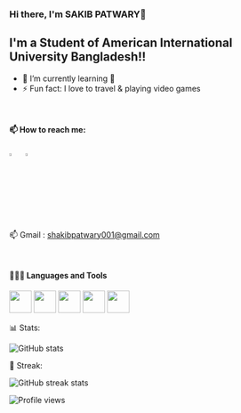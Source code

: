 ### Hi there, I'm SAKIB PATWARY👋 

## I'm a Student of American International University Bangladesh!!

- 🌱 I’m currently learning 🤣
- ⚡ Fun fact: I love to travel & playing video games

</br>

#### 📫 How to reach me:
  
[<img src="https://img.icons8.com/color/48/000000/linkedin.png" width="3.5%"/>](https://www.linkedin.com/in/sakib-patwary-11511217b/)  &nbsp; 
[<img src="https://img.icons8.com/fluent/48/000000/facebook-new.png" width="3.5%"/>](https://www.facebook.com/sakkurian)  &nbsp; 
</br>
📫 Gmail :  shakibpatwary001@gmail.com

</br>

#### 👨🏻‍💻 Languages and Tools

  <code><img height="40" src="https://cdn.jsdelivr.net/gh/devicons/devicon/icons/javascript/javascript-original.svg"></code>
  <code><img height="40" src="https://cdn.jsdelivr.net/gh/devicons/devicon/icons/html5/html5-original.svg"></code>
  <code><img height="40" src="https://cdn.jsdelivr.net/gh/devicons/devicon/icons/css3/css3-original.svg"></code>
  <code><img height="40" src="https://cdn.jsdelivr.net/gh/devicons/devicon/icons/cplusplus/cplusplus-original.svg"></code>
  <code><img height="40" src="https://cdn.jsdelivr.net/gh/devicons/devicon/icons/nodejs/nodejs-original.svg"></code>
</br>

  
📊 Stats:
  
![GitHub stats](https://github-readme-stats.vercel.app/api?username=SakibPatwary&show_icons=true&theme=radical)  
  
🔁 Streak:

![GitHub streak stats](https://github-readme-streak-stats.herokuapp.com/?user=SakibPatwary&theme=radical)  

![Profile views](https://gpvc.arturio.dev/SakibPatwary)  
